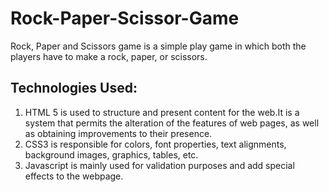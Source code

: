 # Rock-Paper-Scissor-Game
 Rock, Paper and Scissors game is a simple play game in which both the players have to make a rock, paper, or scissors. 
## Technologies Used:
1. HTML 5 is used to structure and present content for the web.It is a system that permits the alteration of the features of web pages, as well as obtaining improvements to their presence.
2. CSS3 is responsible for colors, font properties, text alignments, background images, graphics, tables, etc.
3. Javascript is mainly used for validation purposes and add special effects to the webpage.
